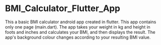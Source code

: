 # BMI_Calculator_Flutter_App
This a basic BMI calculator android app created in flutter. This app contains only one page (main.dart). The app takes your weight in kg and height in foots and inches and calculates your BMI, and then displays the result. The app's background colour changes according to your resulting BMI value. 
